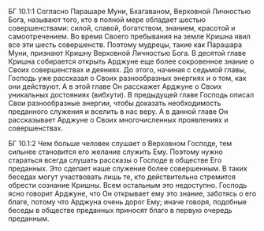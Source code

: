 БГ 10.1:1	Согласно Парашаре Муни, Бхагаваном, Верховной Личностью Бога, называют того, кто в полной мере обладает шестью совершенствами: силой, славой, богатством, знанием, красотой и самоотречением. Во время Своего пребывания на земле Кришна явил все эти шесть совершенств. Поэтому мудрецы, такие как Парашара Муни, признают Кришну Верховной Личностью Бога. В десятой главе Кришна собирается открыть Арджуне еще более сокровенное знание о Своих совершенствах и деяниях. До этого, начиная с седьмой главы, Господь уже рассказал о Своих разнообразных энергиях и о том, как они действуют. А в этой главе Он расскажет Арджуне о Своих уникальных достояниях (вибхути). В предыдущей главе Господь описал Свои разнообразные энергии, чтобы доказать необходимость преданного служения и вселить в нас веру. А в данной главе Он рассказывает Арджуне о Своих многочисленных проявлениях и совершенствах.

БГ 10.1:2	Чем больше человек слушает о Верховном Господе, тем сильнее становится его желание служить Ему. Поэтому нужно стараться всегда слушать рассказы о Господе в обществе Его преданных. Это сделает наше служение более совершенным. В таких беседах могут участвовать лишь те, кто действительно стремится обрести сознание Кришны. Всем остальным это недоступно. Господь ясно говорит Арджуне, что Он открывает ему это знание, заботясь о его благе, потому что Арджуна очень дорог Ему; иначе говоря, подобные беседы в обществе преданных приносят благо в первую очередь преданным.